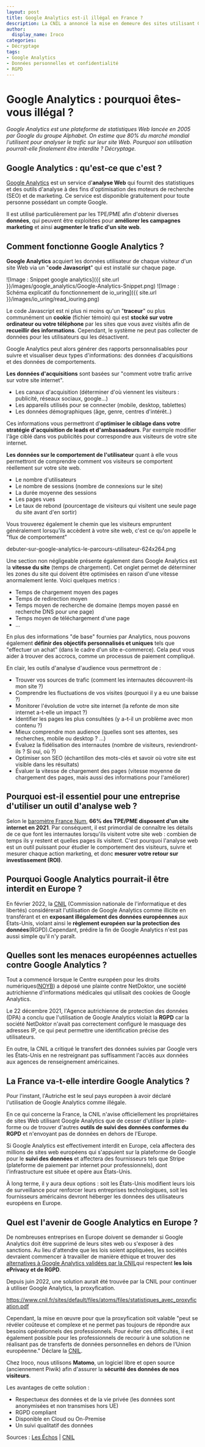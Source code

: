 ```yaml
---
layout: post
title: Google Analytics est-il illégal en France ?
description: La CNIL a annoncé la mise en demeure des sites utilisant Google Analytics, pour non-respect des règles du RGPD sur la protection des données. Quelles en sont les conséquences ?
author:
  display_name: Iroco
categories:
- Décryptage
tags:
- Google Analytics
- Données personnelles et confidentialité
- RGPD
---
```



# Google Analytics : pourquoi êtes-vous illégal ?

*Google Analytics est une plateforme de statistiques Web lancée en 2005 par Google du groupe Alphabet. On estime que 80% du marché mondial l'utilisent pour analyser le trafic sur leur site Web. Pourquoi son utilisation pourrait-elle finalement être interdite ? Décryptage.*

## Google Analytics : qu'est-ce que c'est ?

[Google Analytics](https://analytics.google.com/analytics/web/)
est un service d'**analyse Web** qui fournit des statistiques et des outils d'analyse à des fins d'optimisation des moteurs de recherche (SEO) et de marketing. Ce service est disponible gratuitement pour toute personne possédant un compte Google.

Il est utilisé particulièrement par les TPE/PME afin d'obtenir diverses **données**, qui peuvent être exploitées pour **améliorer les campagnes marketing** et ainsi **augmenter le trafic d'un site web**.

## Comment fonctionne Google Analytics ?

**Google Analytics** acquiert les données utilisateur de chaque visiteur d'un site Web via un "**code Javascript**" qui est installé sur chaque page.

![Image : Snippet google analytics]({{ site.url }}/images/google_analytics/Google-Analytics-Snippet.png)
![Image : Schéma explicatif du fonctionnement de io_uring]({{ site.url }}/images/io_uring/read_iouring.png)


Le code Javascript est ni plus ni moins qu'un "**traceur**" ou plus communément un **cookie** (fichier témoin) qui est **stocké sur votre ordinateur ou votre téléphone** par les sites que vous avez visités afin de **recueillir des informations**. Cependant, le système ne peut pas collecter de données pour les utilisateurs qui les désactivent.

Google Analytics peut alors générer des rapports personnalisables pour suivre et visualiser deux types d'informations: des données d'acquisitions et des données de comportements.

**Les données d'acquisitions** sont basées sur "comment votre trafic arrive sur votre site internet".

* Les canaux d'acquisition (déterminer d'où viennent les visiteurs : publicité, réseaux sociaux, google...)
* Les appareils utilisés pour se connecter (mobile, desktop, tablettes)
* Les données démographiques (âge, genre, centres d'intérêt..)

Ces informations vous permettront d'**optimiser le ciblage dans votre stratégie d'acquisition de leads et d'ambassadeurs**. Par exemple modifier l'âge ciblé dans vos publicités pour correspondre aux visiteurs de votre site internet.

**Les données sur le comportement de l'utilisateur** quant à elle vous permettront de comprendre comment vos visiteurs se comportent réellement sur votre site web.

* Le nombre d'utilisateurs
* Le nombre de sessions (nombre de connexions sur le site)
* La durée moyenne des sessions
* Les pages vues
* Le taux de rebond (pourcentage de visiteurs qui visitent une seule page du site avant d'en sortir)

Vous trouverez également le chemin que les visiteurs empruntent généralement lorsqu'ils accèdent à votre site web, c'est ce qu'on appelle le "flux de comportement"

debuter-sur-google-analytics-le-parcours-utilisateur-624x264.png

Une section non négligeable présente également dans Google Analytics est la **vitesse du site** (temps de chargement). Cet onglet permet de déterminer les zones du site qui doivent être optimisées en raison d'une vitesse anormalement lente. Voici quelques metrics :  

* Temps de chargement moyen des pages
* Temps de redirection moyen
* Temps moyen de recherche de domaine (temps moyen passé en recherche DNS pour une page)
* Temps moyen de téléchargement d'une page
* ...

En plus des informations "de base" fournies par Analytics, nous pouvons également **définir des objectifs personnalisés et uniques** tels que "effectuer un achat" (dans le cadre d'un site e-commerce). Cela peut vous aider à trouver des accrocs, comme un processus de paiement compliqué.

En clair, les outils d'analyse d'audience vous permettront de :

* Trouver vos sources de trafic (comment les internautes découvrent-ils mon site ?)
* Comprendre les fluctuations de vos visites (pourquoi il y a eu  une baisse ?)
* Monitorer l'évolution de votre site internet (la refonte de mon site internet a-t-elle un impact ?)
* Identifier les pages les plus consultées (y a-t-il un problème avec mon contenu ?)
* Mieux comprendre mon audience (quelles sont ses attentes, ses recherches, mobile ou desktop ? ...)
* Évaluez la fidélisation des internautes (nombre de visiteurs, reviendront-ils ? Si oui, où ?)
* Optimiser son SEO (échantillon des mots-clés et savoir où votre site est visible dans les résultats)
* Évaluer la vitesse de chargement des pages (vitesse moyenne de chargement des pages, mais aussi des informations pour l'améliorer)

## Pourquoi est-il essentiel pour une entreprise d'utiliser un outil d'analyse web ?

Selon le [baromètre France Num](https://www.francenum.gouv.fr/guides-et-conseils/strategie-numerique/barometre-france-num-2021-le-numerique-dans-les-tpe-pme-0), **66% des TPE/PME disposent d'un site internet en 2021**. Par conséquent, il est primordial de connaître les détails de ce que font les internautes lorsqu'ils visitent votre site web : combien de temps ils y restent et quelles pages ils visitent. C'est pourquoi l'analyse web est un outil puissant pour étudier le comportement des visiteurs, suivre et mesurer chaque action marketing, et donc **mesurer votre retour sur investissement (ROI)**.

## Pourquoi Google Analytics pourrait-il être interdit en Europe ?

En février 2022, la [CNIL](https://www.cnil.fr/fr/cookies-et-autres-traceurs/regles/google-analytics-et-transferts-de-donnees-comment-mettre-son-outil-de-mesure-daudience-en-conformite) (Commission nationale de l'informatique et des libertés) considérerait l'utilisation de Google Analytics comme illicite en transférant et en **exposant illégalement des données européennes** aux États-Unis, violant ainsi le **règlement européen sur la protection des données**(RGPD).Cependant, prédire la fin de Google Analytics n'est pas aussi simple qu'il n'y paraît.

## Quelles sont les menaces européennes actuelles contre Google Analytics ?

Tout a commencé lorsque le Centre européen pour les droits numériques([NOYB](https://noyb.eu/fr)) a déposé une plainte contre NetDoktor, une société autrichienne d'informations médicales qui utilisait des cookies de Google Analytics.

Le 22 décembre 2021, l'Agence autrichienne de protection des données (DPA) a conclu que l'utilisation de Google Analytics violait la **RGPD** car la société NetDoktor n'avait pas correctement configuré le masquage des adresses IP, ce qui peut permettre une identification précise des utilisateurs.

En outre, la CNIL a critiqué  le transfert des données suivies  par Google vers les États-Unis en ne restreignant pas suffisamment l'accès aux données aux agences de renseignement américaines.

## La France va-t-elle interdire Google Analytics ?

Pour l'instant, l'Autriche est le seul pays européen à avoir déclaré l'utilisation de Google Analytics comme illégale.

En ce qui concerne la France, la CNIL n'avise officiellement les propriétaires de sites Web utilisant Google Analytics que de cesser d'utiliser la plate-forme ou de trouver d'autres **outils de suivi des données conformes du RGPD** et n'envoyant pas de données en dehors de l'Europe.

Si Google Analytics est effectivement interdit en Europe, cela affectera des millions de sites web européens qui s'appuient sur la plateforme de Google pour le **suivi des données** et affectera des fournisseurs tels que Stripe (plateforme de paiement par internet pour professionnels), dont l'infrastructure est située et opère aux États-Unis.

À long terme, il y aura deux options : soit les États-Unis modifient leurs lois de surveillance pour renforcer leurs entreprises technologiques, soit les fournisseurs américains devront héberger les données des utilisateurs européens en Europe.

## Quel est l'avenir de Google Analytics en Europe ?

De nombreuses entreprises en Europe doivent se demander si Google Analytics doit être supprimé de leurs sites web ou s'exposer à des sanctions. Au lieu d'attendre que les lois soient appliquées, les sociétés devraient commencer à travailler de manière éthique et trouver des[ alternatives à Google Analytics validées par la CNIL](https://www.cnil.fr/fr/cookies-et-autres-traceurs/regles/cookies-solutions-pour-les-outils-de-mesure-daudience)qui respectent **les lois ePrivacy et de RGPD**.

Depuis juin 2022, une solution aurait été trouvée par la CNIL pour continuer à utiliser Google Analytics, la proxyfication.

https://www.cnil.fr/sites/default/files/atoms/files/statistiques_avec_proxyfication.pdf

Cependant, la mise en œuvre pour que la proxyfication soit valable "peut se révéler coûteuse et complexe et ne permet pas toujours de répondre aux besoins opérationnels des professionnels. Pour éviter ces difficultés, il est également possible pour les professionnels de recourir à une solution ne réalisant pas de transferts de données personnelles en dehors de l’Union européenne." Déclare la [CNIL](https://www.cnil.fr/fr/cookies-et-autres-traceurs/regles/google-analytics-et-transferts-de-donnees-comment-mettre-son-outil-de-mesure-daudience-en-conformite).

Chez Iroco, nous utilisons **Matomo**, un logiciel libre et open source (anciennement Piwik) afin d'assurer la **sécurité des données de nos visiteurs**.

Les avantages de cette solution :

* Respectueux des données et de la vie privée (les données sont anonymisées et non transmises hors UE)
* RGPD compliant
* Disponible en Cloud ou On-Premise
* Un suivi qualitatif des données

Sources : [Les Échos](https://www.lesechos.fr/tech-medias/hightech/lutilisation-de-google-analytics-enfreint-le-droit-europeen-selon-la-cnil-1386157) | [CNIL](https://www.cnil.fr/fr/utilisation-de-google-analytics-et-transferts-de-donnees-vers-les-etats-unis-la-cnil-met-en-demeure)
